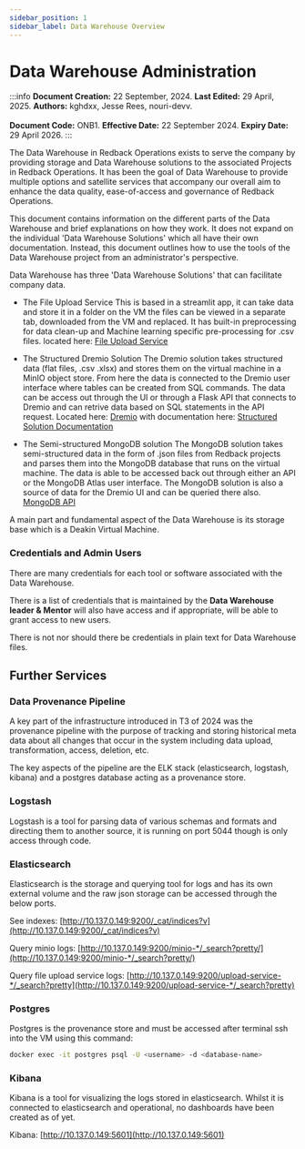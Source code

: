 ```yaml
--- 
sidebar_position: 1
sidebar_label: Data Warehouse Overview
---
```


# Data Warehouse Administration

:::info
**Document Creation:** 22 September, 2024. **Last Edited:** 29 April, 2025. **Authors:** kghdxx, Jesse Rees, nouri-devv.
<br></br> **Document Code:** ONB1. **Effective Date:** 22 September 2024. **Expiry Date:** 29 April 2026.
:::

The Data Warehouse in Redback Operations exists to serve the company by providing storage and Data Warehouse solutions to the associated Projects in Redback Operations.
It has been the goal of Data Warehouse to provide multiple options and satellite services that accompany our overall aim to enhance the data quality, ease-of-access and governance of Redback Operations.

This document contains information on the different parts of the Data Warehouse and brief explanations on how they work. It does not expand on the individual 'Data Warehouse Solutions' which all have their own documentation. Instead, this document outlines how to use the tools of the Data Warehouse project from an administrator's perspective.

Data Warehouse has three 'Data Warehouse Solutions' that can facilitate company data.

- The File Upload Service
This is based in a streamlit app, it can take data and store it in a folder on the VM the files can be viewed in a separate tab, downloaded from the VM and replaced.
It has built-in preprocessing for data clean-up and Machine learning specific pre-processing for .csv files. located here: [File Upload Service](http://10.137.0.149:80/)

- The Structured Dremio Solution
The Dremio solution takes structured data (flat files, .csv .xlsx) and stores them on the virtual machine in a MinIO object store. From here the data is connected to the Dremio user interface where tables can be created from SQL commands.
The data can be access out through the UI or through a Flask API that connects to Dremio and can retrive data based on SQL statements in the API request. Located here: [Dremio](http://10.137.0.149:9047/) with documentation here: [Structured Solution Documentation](https://redback-operations.github.io/redback-documentation/docs/data-warehousing/Data%20Lakehouse/Managing-the-structured-solution)

- The Semi-structured MongoDB solution
The MongoDB solution takes semi-structured data in the form of .json files from Redback projects and parses them into the MongoDB database that runs on the virtual machine. The data is able to be accessed back out through either an API or the MongoDB Atlas user interface. The MongoDB solution is also a source of data for the Dremio UI and can be queried there also.
[MongoDB API](http://10.137.0.149:5003/documents)
 

A main part and fundamental aspect of the Data Warehouse is its storage base which is a Deakin Virtual Machine. 

### Credentials and Admin Users

There are many credentials for each tool or software associated with the Data Warehouse.

There is a list of credentials that is maintained by the **Data Warehouse leader & Mentor** will also have access and if appropriate, will be able to grant access to new users.

There is not nor should there be credentials in plain text for Data Warehouse files.


## Further Services

### Data Provenance Pipeline

A key part of the infrastructure introduced in T3 of 2024 was the provenance pipeline with the purpose of tracking and storing historical meta data about all changes that occur in the system including data upload, transformation, access, deletion, etc.

The key aspects of the pipeline are the ELK stack (elasticsearch, logstash, kibana) and a postgres database acting as a provenance store.

### Logstash 

Logstash is a tool for parsing data of various schemas and formats and directing them to another source, it is running on port 5044 though is only access through code.

### Elasticsearch 

Elasticsearch is the storage and querying tool for logs and has its own external volume and the raw json storage can be accessed through the below ports.

See indexes: [http://10.137.0.149:9200/_cat/indices?v](http://10.137.0.149:9200/_cat/indices?v)

Query minio logs: [http://10.137.0.149:9200/minio-*/_search?pretty/](http://10.137.0.149:9200/minio-*/_search?pretty/)

Query file upload service logs: [http://10.137.0.149:9200/upload-service-*/_search?pretty](http://10.137.0.149:9200/upload-service-*/_search?pretty)

### Postgres

Postgres is the provenance store and must be accessed after terminal ssh into the VM using this command:

```sh
docker exec -it postgres psql -U <username> -d <database-name>
```

### Kibana

Kibana is a tool for visualizing the logs stored in elasticsearch. Whilst it is connected to elasticsearch and operational, no dashboards have been created as of yet.

Kibana: [http://10.137.0.149:5601](http://10.137.0.149:5601)
  


